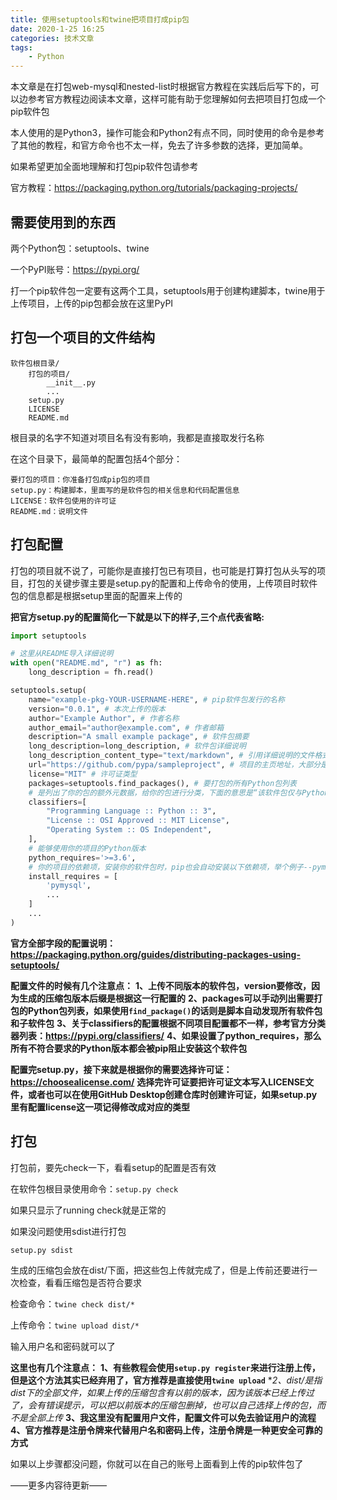 ```yaml
---
title: 使用setuptools和twine把项目打成pip包
date: 2020-1-25 16:25
categories: 技术文章
tags:
    - Python
---
```


本文章是在打包web-mysql和nested-list时根据官方教程在实践后后写下的，可以边参考官方教程边阅读本文章，这样可能有助于您理解如何去把项目打包成一个pip软件包

本人使用的是Python3，操作可能会和Python2有点不同，同时使用的命令是参考了其他的教程，和官方命令也不太一样，免去了许多参数的选择，更加简单。

如果希望更加全面地理解和打包pip软件包请参考

官方教程：<https://packaging.python.org/tutorials/packaging-projects/>

需要使用到的东西
---

两个Python包：setuptools、twine

一个PyPI账号：<https://pypi.org/>

打一个pip软件包一定要有这两个工具，setuptools用于创建构建脚本，twine用于上传项目，上传的pip包都会放在这里PyPI

打包一个项目的文件结构
---

```Text
软件包根目录/
    打包的项目/
        __init__.py
        ...
    setup.py
    LICENSE
    README.md
```

根目录的名字不知道对项目名有没有影响，我都是直接取发行名称

在这个目录下，最简单的配置包括4个部分：

```Text
要打包的项目：你准备打包成pip包的项目
setup.py：构建脚本，里面写的是软件包的相关信息和代码配置信息
LICENSE：软件包使用的许可证
README.md：说明文件
```

打包配置
---

打包的项目就不说了，可能你是直接打包已有项目，也可能是打算打包从头写的项目，打包的关键步骤主要是setup.py的配置和上传命令的使用，上传项目时软件包的信息都是根据setup里面的配置来上传的

**把官方setup.py的配置简化一下就是以下的样子,三个点代表省略:**

```Python
import setuptools

# 这里从README导入详细说明
with open("README.md", "r") as fh:
    long_description = fh.read()

setuptools.setup(
    name="example-pkg-YOUR-USERNAME-HERE", # pip软件包发行的名称
    version="0.0.1", # 本次上传的版本
    author="Example Author", # 作者名称
    author_email="author@example.com", # 作者邮箱
    description="A small example package", # 软件包摘要
    long_description=long_description, # 软件包详细说明
    long_description_content_type="text/markdown", # 引用详细说明的文件格式
    url="https://github.com/pypa/sampleproject", # 项目的主页地址，大部分是使用该项目在自己代码储存库的地址
    license="MIT" # 许可证类型
    packages=setuptools.find_packages(), # 要打包的所有Python包列表
    # 是列出了你的包的额外元数据，给你的包进行分类，下面的意思是“该软件包仅与Python 3兼容，已获得MIT许可，与操作系统无关”
    classifiers=[
        "Programming Language :: Python :: 3",
        "License :: OSI Approved :: MIT License",
        "Operating System :: OS Independent",
    ],
    # 能够使用你的项目的Python版本
    python_requires='>=3.6',
    # 你的项目的依赖项，安装你的软件包时，pip也会自动安装以下依赖项，举个例子--pymysql
    install_requires = [
        'pymysql',
        ...
    ]
    ...
)
```

**官方全部字段的配置说明：<https://packaging.python.org/guides/distributing-packages-using-setuptools/>**

**配置文件的时候有几个注意点：**
**1、上传不同版本的软件包，version要修改，因为生成的压缩包版本后缀是根据这一行配置的**
**2、packages可以手动列出需要打包的Python包列表，如果使用`find_package()`的话则是脚本自动发现所有软件包和子软件包**
**3、关于classifiers的配置根据不同项目配置都不一样，参考官方分类器列表：<https://pypi.org/classifiers/>**
**4、如果设置了python_requires，那么所有不符合要求的Python版本都会被pip阻止安装这个软件包**

**配置完setup.py，接下来就是根据你的需要选择许可证：<https://choosealicense.com/>**
**选择完许可证要把许可证文本写入LICENSE文件，或者也可以在使用GitHub Desktop创建仓库时创建许可证，如果setup.py里有配置license这一项记得修改成对应的类型**

打包
---

打包前，要先check一下，看看setup的配置是否有效

在软件包根目录使用命令：`setup.py check`

如果只显示了running check就是正常的

如果没问题使用sdist进行打包

`setup.py sdist`

生成的压缩包会放在dist/下面，把这些包上传就完成了，但是上传前还要进行一次检查，看看压缩包是否符合要求

检查命令：`twine check dist/*`

上传命令：`twine upload dist/*`

输入用户名和密码就可以了

**这里也有几个注意点：**
**1、有些教程会使用`setup.py register`来进行注册上传，但是这个方法其实已经弃用了，官方推荐是直接使用`twine upload`**
**2、dist/*是指dist下的全部文件，如果上传的压缩包含有以前的版本，因为该版本已经上传过了，会有错误提示，可以把以前版本的压缩包删掉，也可以自己选择上传的包，而不是全部上传**
**3、我这里没有配置用户文件，配置文件可以免去验证用户的流程**
**4、官方推荐是注册令牌来代替用户名和密码上传，注册令牌是一种更安全可靠的方式**

如果以上步骤都没问题，你就可以在自己的账号上面看到上传的pip软件包了

——更多内容待更新——
